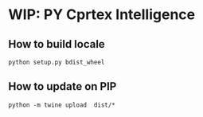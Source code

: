 # WIP: PY Cprtex Intelligence

## How to build locale
```shell
python setup.py bdist_wheel
```

## How to update on PIP
```
python -m twine upload  dist/*
```